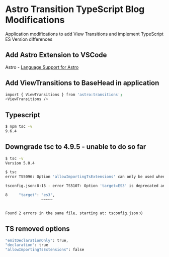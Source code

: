 # Astro Transition TypeScript Blog Modifications

Application modifications to add View Transitions and implement TypeScript ES Version differences

## Add Astro Extension to VSCode 
Astro - [Language Support for Astro](https://marketplace.visualstudio.com/items?itemName=astro-build.astro-vscode)

## Add ViewTransitions to BaseHead in application
```sh
import { ViewTransitions } from 'astro:transitions';
<ViewTransitions />
```

## Typescript
```sh
$ npm tsc -v
9.6.4
```

## Downgrade tsc to 4.9.5 - unable to do so far

```sh
$ tsc -v
Version 5.0.4

$ tsc
error TS5096: Option 'allowImportingTsExtensions' can only be used when either 'noEmit' or 'emitDeclarationOnly' is set.

tsconfig.json:8:15 - error TS5107: Option 'target=ES3' is deprecated and will stop functioning in TypeScript 5.5. Specify compilerOption '"ignoreDeprecations": "5.0"' to silence this error.

8     "target": "es3",
                ~~~~~


Found 2 errors in the same file, starting at: tsconfig.json:8
```

## TS removed options

```sh
"emitDeclarationOnly": true,
"declaration": true
"allowImportingTsExtensions": false
```

